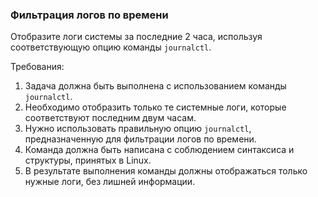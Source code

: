 
### Фильтрация логов по времени

Отобразите логи системы за последние 2 часа, используя соответствующую опцию команды `journalctl`.

Требования:
1. Задача должна быть выполнена с использованием команды `journalctl`. 
2. Необходимо отобразить только те системные логи, которые соответствуют последним двум часам. 
3. Нужно использовать правильную опцию `journalctl`, предназначенную для фильтрации логов по времени. 
4. Команда должна быть написана с соблюдением синтаксиса и структуры, принятых в Linux. 
5. В результате выполнения команды должны отображаться только нужные логи, без лишней информации.